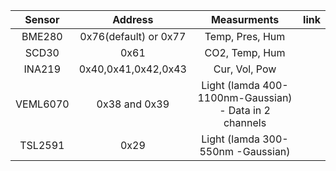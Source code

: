 | Sensor | Address | Measurments | link |
|:------:|:-------:|:-----------:|-------|
| BME280           |0x76(default) or 0x77   |Temp, Pres, Hum   |       |
| SCD30            |0x61                    |CO2,  Temp,  Hum  |       |
| INA219           |0x40,0x41,0x42,0x43     |Cur, Vol, Pow     |       |
|VEML6070          |0x38 and 0x39           |Light (lamda 400-1100nm-Gaussian) - Data in 2 channels        |       |
|TSL2591           |0x29                    |Light (lamda 300-550nm  -Gaussian)           |       |
